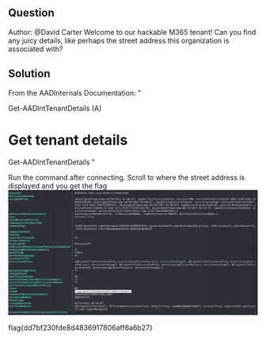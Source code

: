## Question
Author: @David Carter
Welcome to our hackable M365 tenant! Can you find any juicy details, like perhaps the street address this organization is associated with?

## Solution
From the AADInternals Documentation:
"

Get-AADIntTenantDetails (A)

# Get tenant details
  Get-AADIntTenantDetails
"

Run the command after connecting. Scroll to where the street address is displayed and you get the flag
![Alt text](General_info_flag.png)


flag{dd7bf230fde8d4836917806aff6a6b27}